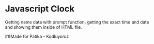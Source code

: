 # Javascript Clock
Getting name data with prompt function, getting the exact time and date and showing them inside of HTML file.

##Made for Patika - Kodluyoruz
